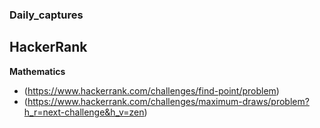 ### Daily_captures

## HackerRank

**Mathematics**
- (https://www.hackerrank.com/challenges/find-point/problem)
- (https://www.hackerrank.com/challenges/maximum-draws/problem?h_r=next-challenge&h_v=zen)

